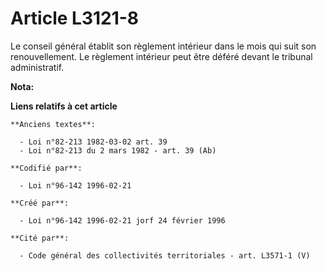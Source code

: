 # Article L3121-8

Le conseil général établit son règlement intérieur dans le mois qui suit son renouvellement. Le règlement intérieur peut être
déféré devant le tribunal administratif.

**Nota:**



**Liens relatifs à cet article**

	**Anciens textes**:

	  - Loi n°82-213 1982-03-02 art. 39
	  - Loi n°82-213 du 2 mars 1982 - art. 39 (Ab)

	**Codifié par**:

	  - Loi n°96-142 1996-02-21

	**Créé par**:

	  - Loi n°96-142 1996-02-21 jorf 24 février 1996

	**Cité par**:

	  - Code général des collectivités territoriales - art. L3571-1 (V)
